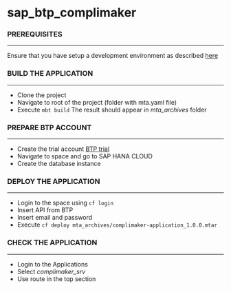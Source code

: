 # sap_btp_complimaker

### **PREREQUISITES**
___
Ensure that you have setup a development environment as described [here](.docs/prerequisites.md)

### **BUILD THE APPLICATION**
___
* Clone the project
* Navigate to root of the project (folder with mta.yaml file)
* Execute
`mbt build`
The result should appear in *mta_archives* folder

### **PREPARE BTP ACCOUNT**
___
* Create the trial account [BTP trial](https://cockpit.hanatrial.ondemand.com/trial)
* Navigate to space and go to SAP HANA CLOUD
* Create the database instance

### **DEPLOY THE APPLICATION**
___
* Login to the space using
`cf login`
* Insert API from BTP
* Insert email and password
* Execute `cf deploy mta_archives/complimaker-application_1.0.0.mtar`

### **CHECK THE APPLICATION**
___
* Login to the Applications
* Select *complimaker_srv*
* Use route in the top section
